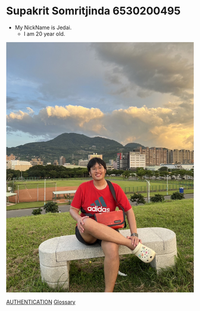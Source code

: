 # Supakrit Somritjinda 6530200495
- My NickName is Jedai.
    - I am 20 year old.

![alt text](./assets/Jedai.JPG)

[AUTHENTICATION](authentication)
[Glossary](Glossary)


